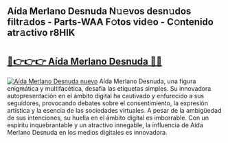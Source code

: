 ## Aída Merlano Desnuda N𝚞𝚎vos desn𝚞dos filtr𝚊dos - Parts-WAA F𝚘tos vid𝚎o - C𝚘ntenido atr𝚊ctivo r8HIK

# <h2><a href="http://mbcctc.tromn.icu/?c=A%c3%adda+Merlano+Desnuda">🔗👉👉👉 Aída Merlano Desnuda 🔗🔗</a></h2>

[![Aída Merlano Desnuda nuevo](https://i.imgur.com/pEAQMta.gif)](http://mbcctc.tromn.icu/?c=A%c3%adda+Merlano+Desnuda)
Aída Merlano Desnuda, una figura enigmática y multifacética, desafía las etiquetas simples. Su innovadora autopresentación en el ámbito digital ha cautivado y enfurecido a sus seguidores, provocando debates sobre el consentimiento, la expresión artística y la esencia de las sociedades virtuales. A pesar de la ambigüedad de sus intenciones, su huella en el ámbito digital es imborrable. Con un espíritu inquebrantable y un atractivo innegable, la influencia de Aída Merlano Desnuda en los medios digitales es innovadora.
